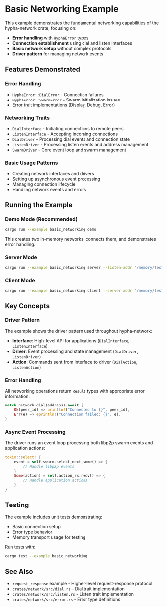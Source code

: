 # Basic Networking Example

This example demonstrates the fundamental networking capabilities of the hypha-network crate, focusing on:

- **Error handling** with `HyphaError` types
- **Connection establishment** using dial and listen interfaces  
- **Basic network setup** without complex protocols
- **Driver pattern** for managing network events

## Features Demonstrated

### Error Handling
- `HyphaError::DialError` - Connection failures
- `HyphaError::SwarmError` - Swarm initialization issues
- Error trait implementations (Display, Debug, Error)

### Networking Traits
- `DialInterface` - Initiating connections to remote peers
- `ListenInterface` - Accepting incoming connections
- `DialDriver` - Processing dial events and connection state
- `ListenDriver` - Processing listen events and address management
- `SwarmDriver` - Core event loop and swarm management

### Basic Usage Patterns
- Creating network interfaces and drivers
- Setting up asynchronous event processing
- Managing connection lifecycle
- Handling network events and errors

## Running the Example

### Demo Mode (Recommended)
```bash
cargo run --example basic_networking demo
```

This creates two in-memory networks, connects them, and demonstrates error handling.

### Server Mode
```bash
cargo run --example basic_networking server --listen-addr "/memory/test_server"
```

### Client Mode  
```bash
cargo run --example basic_networking client --server-addr "/memory/test_server"
```

## Key Concepts

### Driver Pattern
The example shows the driver pattern used throughout hypha-network:
- **Interface**: High-level API for applications (`DialInterface`, `ListenInterface`)
- **Driver**: Event processing and state management (`DialDriver`, `ListenDriver`)
- **Action**: Commands sent from interface to driver (`DialAction`, `ListenAction`)

### Error Handling
All networking operations return `Result` types with appropriate error information:
```rust
match network.dial(address).await {
    Ok(peer_id) => println!("Connected to {}", peer_id),
    Err(e) => eprintln!("Connection failed: {}", e),
}
```

### Async Event Processing
The driver runs an event loop processing both libp2p swarm events and application actions:
```rust
tokio::select! {
    event = self.swarm.select_next_some() => {
        // Handle libp2p events
    }
    Some(action) = self.action_rx.recv() => {
        // Handle application actions
    }
}
```

## Testing

The example includes unit tests demonstrating:
- Basic connection setup
- Error type behavior
- Memory transport usage for testing

Run tests with:
```bash
cargo test --example basic_networking
```

## See Also

- `request_response` example - Higher-level request-response protocol
- `crates/network/src/dial.rs` - Dial trait implementation
- `crates/network/src/listen.rs` - Listen trait implementation
- `crates/network/src/error.rs` - Error type definitions